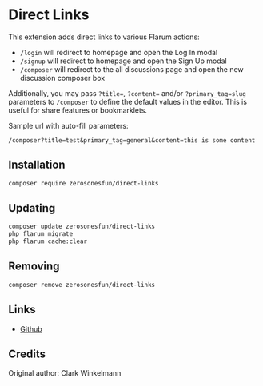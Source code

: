# Direct Links

This extension adds direct links to various Flarum actions:

- `/login` will redirect to homepage and open the Log In modal
- `/signup` will redirect to homepage and open the Sign Up modal
- `/composer` will redirect to the all discussions page and open the new discussion composer box

Additionally, you may pass `?title=`, `?content=` and/or `?primary_tag=slug` parameters to `/composer` to define the default values in the editor. This is useful for share features or bookmarklets.

Sample url with auto-fill parameters:

`/composer?title=test&primary_tag=general&content=this is some content`

## Installation

```bash
composer require zerosonesfun/direct-links
```

## Updating

```bash
composer update zerosonesfun/direct-links
php flarum migrate
php flarum cache:clear
```

## Removing

```bash
composer remove zerosonesfun/direct-links
```

## Links

- [Github](https://github.com/zerosonesfun/direct-links/)

## Credits
Original author: Clark Winkelmann
